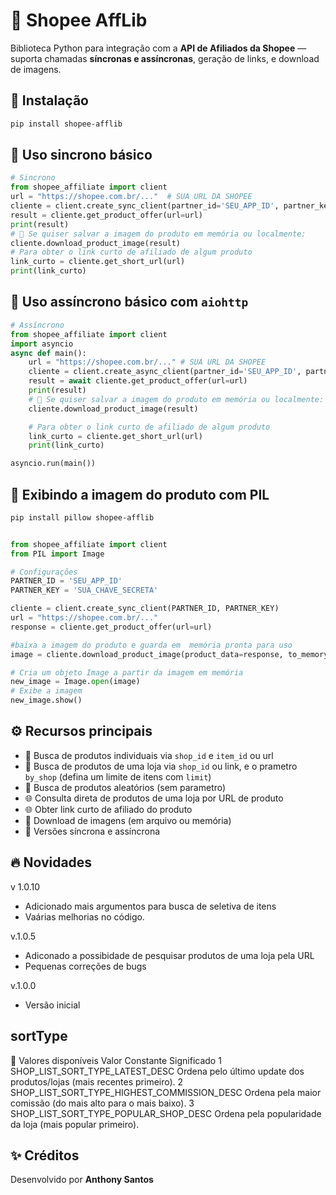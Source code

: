 # 🛒 Shopee AffLib

Biblioteca Python para integração com a **API de Afiliados da Shopee** —
suporta chamadas **síncronas e assíncronas**, geração de links, e download de imagens.

## 🚀 Instalação

```bash
pip install shopee-afflib
```

## 🧩 Uso sincrono básico

```python
# Sincrono
from shopee_affiliate import client
url = "https://shopee.com.br/..."  # SUA URL DA SHOPEE 
cliente = client.create_sync_client(partner_id='SEU_APP_ID', partner_key='SUA_CHAVE_SECRETA')
result = cliente.get_product_offer(url=url)
print(result)
# 💽 Se quiser salvar a imagem do produto em memória ou localmente:
cliente.download_product_image(result)
# Para obter o link curto de afiliado de algum produto
link_curto = cliente.get_short_url(url)
print(link_curto)
```

## 🧩 Uso assíncrono básico com `aiohttp`


```python
# Assíncrono
from shopee_affiliate import client
import asyncio
async def main():
    url = "https://shopee.com.br/..." # SUA URL DA SHOPEE 
    cliente = client.create_async_client(partner_id='SEU_APP_ID', partner_key='SUA_CHAVE_SECRETA')
    result = await cliente.get_product_offer(url=url)
    print(result)
    # 💽 Se quiser salvar a imagem do produto em memória ou localmente:
    cliente.download_product_image(result)

    # Para obter o link curto de afiliado de algum produto
    link_curto = cliente.get_short_url(url)
    print(link_curto)

asyncio.run(main())
```

## 🧩 Exibindo a imagem do produto com PIL
```bash
pip install pillow shopee-afflib
```
```python

from shopee_affiliate import client
from PIL import Image

# Configurações
PARTNER_ID = 'SEU_APP_ID'
PARTNER_KEY = 'SUA_CHAVE_SECRETA' 

cliente = client.create_sync_client(PARTNER_ID, PARTNER_KEY)
url = "https://shopee.com.br/..."
response = cliente.get_product_offer(url=url)

#baixa a imagem do produto e guarda em  memória pronta para uso
image = cliente.download_product_image(product_data=response, to_memory=True)

# Cria um objeto Image a partir da imagem em memória
new_image = Image.open(image)
# Exibe a imagem
new_image.show()
```

## ⚙️ Recursos principais

- 🔗 Busca de produtos individuais via `shop_id` e `item_id` ou url
- 🔗 Busca de produtos de uma loja via `shop_id` ou link, e o prametro `by_shop` (defina um limite de itens com `limit`)
- 🔗 Busca de produtos aleatórios (sem parametro)
- 🌐 Consulta direta de produtos de uma loja por URL de produto
- 🌐 Obter link curto de afiliado do produto 
- 💾 Download de imagens (em arquivo ou memória)
- 🧠 Versões síncrona e assíncrona

## 🔥 Novidades

v 1.0.10
- Adicionado mais argumentos para busca de seletiva de itens
- Vaárias melhorias no código.

v.1.0.5
- Adiconado a possibidade de pesquisar produtos de uma loja pela URL
- Pequenas correções de bugs

v.1.0.0
- Versão inicial

## sortType
🔹 Valores disponíveis
Valor	Constante	Significado
1	SHOP_LIST_SORT_TYPE_LATEST_DESC	Ordena pelo último update dos produtos/lojas (mais recentes primeiro).
2	SHOP_LIST_SORT_TYPE_HIGHEST_COMMISSION_DESC	Ordena pela maior comissão (do mais alto para o mais baixo).
3	SHOP_LIST_SORT_TYPE_POPULAR_SHOP_DESC	Ordena pela popularidade da loja (mais popular primeiro).

## ✨ Créditos
Desenvolvido por **Anthony Santos**

